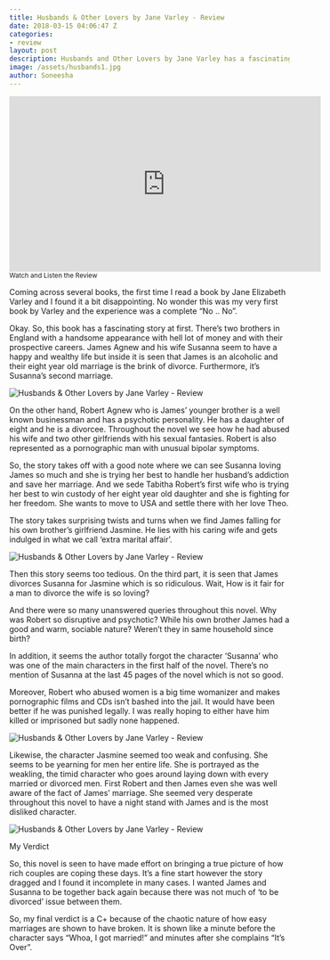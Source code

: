 ```yaml
---
title: Husbands & Other Lovers by Jane Varley - Review
date: 2018-03-15 04:06:47 Z
categories:
- review
layout: post
description: Husbands and Other Lovers by Jane Varley has a fascinating story at first. There’s two brothers in England with a handsome appearance with hell lot of money and with their prospective careers. James Agnew and his wife Susanna seem to have a happy and wealthy life but inside it is seen that James is an alcoholic and their eight year old marriage is the brink of divorce. Furthermore, it’s Susanna’s second marriage.
image: /assets/husbands1.jpg
author: Soneesha
---
```


<div class="abc">
	
<iframe width="560" height="315" src="https://www.youtube.com/embed/5s_q-B6kGf0" frameborder="0" allow="autoplay; encrypted-media" allowfullscreen></iframe>
</div>
<small>Watch and Listen the Review</small>

Coming across several books, the first time I read a book by Jane Elizabeth Varley and I found it a bit disappointing. No wonder this was my very first book by Varley and the experience was a complete “No .. No”.

Okay. So, this book has a fascinating story at first. There’s two brothers in England with a handsome appearance with hell lot of money and with their prospective careers. James Agnew and his wife Susanna seem to have a happy and wealthy life but inside it is seen that James is an alcoholic and their eight year old marriage is the brink of divorce. Furthermore, it’s Susanna’s second marriage.


<img data-src="/assets/husbands2.jpg" class="lazyload" alt="Husbands & Other Lovers by Jane Varley - Review"><br>

On the other hand, Robert Agnew who is James’ younger brother  is a well known businessman and has a psychotic personality. He has a daughter of eight and he is a divorcee. Throughout the novel we see how he had abused his wife and two other girlfriends with his sexual fantasies. Robert is also represented as a pornographic man with unusual bipolar symptoms.

So, the story takes off with a good note where we can see Susanna loving James so much and she is trying her best to handle her husband’s addiction and save her marriage. And we sede Tabitha Robert’s first wife who is trying her best to win custody of her eight year old daughter and she is fighting for her freedom. She wants to move to USA and settle there with her love Theo.

The story takes surprising twists and turns when we find James falling for his own brother’s girlfriend Jasmine. He lies with his caring wife and gets indulged in what we call ‘extra marital affair’.

<img data-src="/assets/husbands3.jpg" class="lazyload" alt="Husbands & Other Lovers by Jane Varley - Review"><br>


Then this story seems too tedious. On the third part, it is seen that James divorces Susanna for Jasmine which is so ridiculous. Wait, How is it fair for a man to divorce the wife is so loving?

And there were so many unanswered queries throughout this novel. Why was Robert so disruptive and psychotic? While his own brother James had a good and warm, sociable nature? Weren’t they in same household since birth?

In addition, it seems the author totally forgot the character ‘Susanna’ who was one of the main characters in the first half of the novel. There’s no mention of Susanna at the last 45 pages of the novel which is not so good.

Moreover, Robert who abused women is a big time womanizer and makes pornographic films and CDs isn’t bashed into the jail.
It would have been better if he was punished legally. I was really hoping to either have him killed or imprisoned but sadly none happened.

<img data-src="/assets/husbands4.jpg" class="lazyload" alt="Husbands & Other Lovers by Jane Varley - Review"><br>

Likewise, the character Jasmine seemed too weak and confusing. She seems to be yearning for men her entire life. She is portrayed as the weakling, the timid character who goes around laying down with every married or divorced men. First Robert and then James even she was well aware of the fact of James’ marriage. She seemed very desperate throughout this novel to have a night stand with James and is the most disliked character.


<img data-src="/assets/husbands1.jpg" class="lazyload" alt="Husbands & Other Lovers by Jane Varley - Review"><br>


My Verdict

So, this novel is seen to have made effort on bringing a true picture of how rich couples are coping these days. It’s a fine start however the story dragged and I found it incomplete in many cases. I wanted James and Susanna to be together back again because there was not much of ‘to be divorced’ issue between them.

So, my final verdict is a C+ because of the chaotic nature of how easy marriages are shown to have broken. It is shown like a minute before the character says “Whoa, I got married!” and minutes after she complains “It’s Over”.
